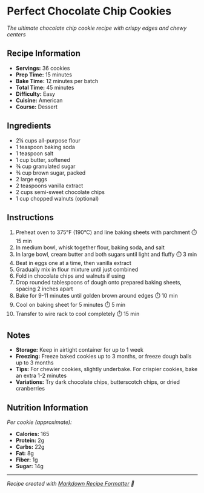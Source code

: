 # Perfect Chocolate Chip Cookies

*The ultimate chocolate chip cookie recipe with crispy edges and chewy centers*

## Recipe Information
- **Servings:** 36 cookies
- **Prep Time:** 15 minutes
- **Bake Time:** 12 minutes per batch
- **Total Time:** 45 minutes
- **Difficulty:** Easy
- **Cuisine:** American
- **Course:** Dessert

## Ingredients

- 2¼ cups all-purpose flour
- 1 teaspoon baking soda
- 1 teaspoon salt
- 1 cup butter, softened
- ¾ cup granulated sugar
- ¾ cup brown sugar, packed
- 2 large eggs
- 2 teaspoons vanilla extract
- 2 cups semi-sweet chocolate chips
- 1 cup chopped walnuts (optional)

## Instructions

1. Preheat oven to 375°F (190°C) and line baking sheets with parchment ⏱️ 15 min
2. In medium bowl, whisk together flour, baking soda, and salt
3. In large bowl, cream butter and both sugars until light and fluffy ⏱️ 3 min
4. Beat in eggs one at a time, then vanilla extract
5. Gradually mix in flour mixture until just combined
6. Fold in chocolate chips and walnuts if using
7. Drop rounded tablespoons of dough onto prepared baking sheets, spacing 2 inches apart
8. Bake for 9-11 minutes until golden brown around edges ⏱️ 10 min
9. Cool on baking sheet for 5 minutes ⏱️ 5 min
10. Transfer to wire rack to cool completely ⏱️ 15 min

## Notes

- **Storage:** Keep in airtight container for up to 1 week
- **Freezing:** Freeze baked cookies up to 3 months, or freeze dough balls up to 3 months
- **Tips:** For chewier cookies, slightly underbake. For crispier cookies, bake an extra 1-2 minutes
- **Variations:** Try dark chocolate chips, butterscotch chips, or dried cranberries

## Nutrition Information

*Per cookie (approximate):*

- **Calories:** 165
- **Protein:** 2g
- **Carbs:** 22g
- **Fat:** 8g
- **Fiber:** 1g
- **Sugar:** 14g

---

*Recipe created with [Markdown Recipe Formatter](https://buymeacoffee.com/gingerturtle) 🍳*